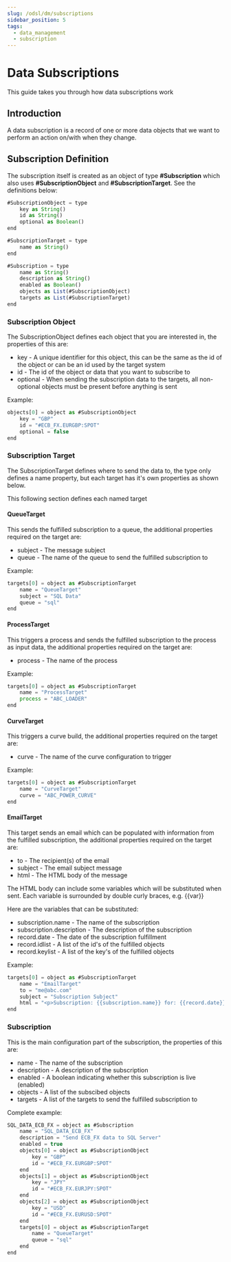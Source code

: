 ```yaml
---
slug: /odsl/dm/subscriptions
sidebar_position: 5
tags:
  - data_management
  - subscription
---
```

Data Subscriptions
=============

This guide takes you through how data subscriptions work

## Introduction
A data subscription is a record of one or more data objects that we want to perform an action on/with when they change.

## Subscription Definition
The subscription itself is created as an object of type **#Subscription** which also uses **#SubscriptionObject** and **#SubscriptionTarget**.
See the definitions below:

```js
#SubscriptionObject = type
    key as String()
    id as String()
    optional as Boolean()
end

#SubscriptionTarget = type
    name as String()
end

#Subscription = type
    name as String()
    description as String()
    enabled as Boolean()
    objects as List(#SubscriptionObject)
    targets as List(#SubscriptionTarget)
end
```

### Subscription Object
The SubscriptionObject defines each object that you are interested in, the properties of this are:
* key - A unique identifier for this object, this can be the same as the id of the object or can be an id used by the target system
* id - The id of the object or data that you want to subscribe to
* optional - When sending the subscription data to the targets, all non-optional objects must be present before anything is sent

Example:
```js
objects[0] = object as #SubscriptionObject
    key = "GBP"
    id = "#ECB_FX.EURGBP:SPOT"
    optional = false
end
```

### Subscription Target
The SubscriptionTarget defines where to send the data to, the type only defines a name property, but each target has it's own properties as shown below.

This following section defines each named target
#### QueueTarget
This sends the fulfilled subscription to a queue, the additional properties required on the target are:
* subject - The message subject
* queue - The name of the queue to send the fulfilled subscription to

Example:
```js
targets[0] = object as #SubscriptionTarget
    name = "QueueTarget"
    subject = "SQL Data"
    queue = "sql"
end
```

#### ProcessTarget
This triggers a process and sends the fulfilled subscription to the process as input data, the additional properties required on the target are:
* process - The name of the process

Example:
```js
targets[0] = object as #SubscriptionTarget
    name = "ProcessTarget"
    process = "ABC_LOADER"
end
```

#### CurveTarget
This triggers a curve build, the additional properties required on the target are:
* curve - The name of the curve configuration to trigger

Example:
```js
targets[0] = object as #SubscriptionTarget
    name = "CurveTarget"
    curve = "ABC_POWER_CURVE"
end
```

#### EmailTarget
This target sends an email which can be populated with information from the fulfilled subscription, the additional properties required on the target are:
* to - The recipient(s) of the email
* subject - The email subject message
* html - The HTML body of the message

The HTML body can include some variables which will be substituted when sent.
Each variable is surrounded by double curly braces, e.g. {{var}}

Here are the variables that can be substituted:
* subscription.name - The name of the subscription
* subscription.description - The description of the subscription
* record.date - The date of the subscription fulfillment
* record.idlist - A list of the id's of the fulfilled objects
* record.keylist - A list of the key's of the fulfilled objects

Example:
```js
targets[0] = object as #SubscriptionTarget
    name = "EmailTarget"
    to = "me@abc.com"
    subject = "Subscription Subject"
    html = "<p>Subscription: {{subscription.name}} for: {{record.date}}</p><p>{{record.idlist}}</p>"
end
```

### Subscription
This is the main configuration part of the subscription, the properties of this are:
* name - The name of the subscription
* description - A description of the subscription
* enabled - A boolean indicating whether this subscription is live (enabled)
* objects - A list of the subscibed objects
* targets - A list of the targets to send the fulfilled subscription to

Complete example:
```js
SQL_DATA_ECB_FX = object as #Subscription
    name = "SQL_DATA_ECB_FX"
    description = "Send ECB_FX data to SQL Server"
    enabled = true
    objects[0] = object as #SubscriptionObject
        key = "GBP"
        id = "#ECB_FX.EURGBP:SPOT"
    end
    objects[1] = object as #SubscriptionObject
        key = "JPY"
        id = "#ECB_FX.EURJPY:SPOT"
    end
    objects[2] = object as #SubscriptionObject
        key = "USD"
        id = "#ECB_FX.EURUSD:SPOT"
    end
    targets[0] = object as #SubscriptionTarget
        name = "QueueTarget"
        queue = "sql"
    end
end
```  

